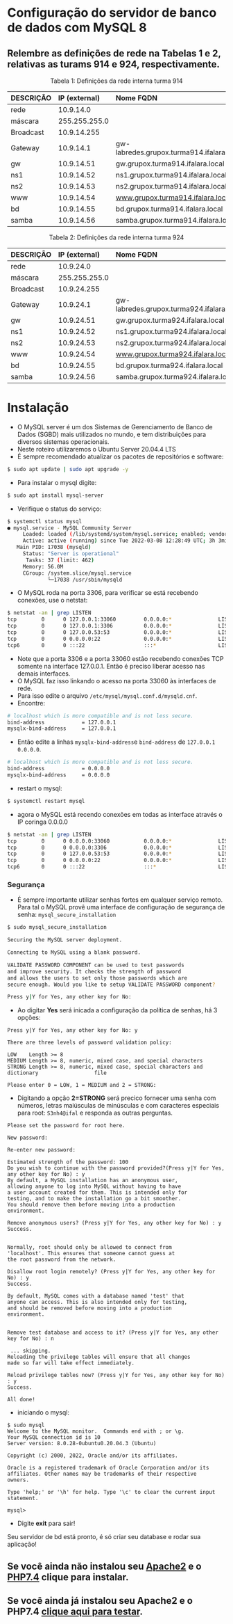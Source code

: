 # Configuração do servidor de banco de dados com MySQL 8

## Relembre as definições de rede na Tabelas 1 e 2, relativas as turams 914 e 924, respectivamente.


<p><center> Tabela 1: Definições da rede interna turma 914</center></p>

| DESCRIÇÃO   | IP (external) | Nome FQDN                                 |
|:------------|:------------- |:------------------------------------------|
| rede        | 10.9.14.0     |                                           |
| máscara     | 255.255.255.0 |                                           |
| Broadcast   | 10.9.14.255   |                                           |
| Gateway     | 10.9.14.1     | gw-labredes.grupox.turma914.ifalara.local |
| gw          | 10.9.14.51    | gw.grupox.turma914.ifalara.local          |
| ns1         | 10.9.14.52    | ns1.grupox.turma914.ifalara.local         |
| ns2         | 10.9.14.53    | ns2.grupox.turma914.ifalara.local         |
| www         | 10.9.14.54    | www.grupox.turma914.ifalara.local         |
| bd          | 10.9.14.55    | bd.grupox.turma914.ifalara.local          |
| samba       | 10.9.14.56    | samba.grupox.turma914.ifalara.local       |

<p><center> Tabela 2: Definições da rede interna turma 924</center></p>

| DESCRIÇÃO   | IP (external) | Nome FQDN                                 |
|:------------|:------------- |:------------------------------------------|
| rede        | 10.9.24.0     |                                           |
| máscara     | 255.255.255.0 |                                           |
| Broadcast   | 10.9.24.255   |                                           |
| Gateway     | 10.9.24.1     | gw-labredes.grupox.turma924.ifalara.local |
| gw          | 10.9.24.51    | gw.grupox.turma924.ifalara.local          |
| ns1         | 10.9.24.52    | ns1.grupox.turma924.ifalara.local         |
| ns2         | 10.9.24.53    | ns2.grupox.turma924.ifalara.local         |
| www         | 10.9.24.54    | www.grupox.turma924.ifalara.local         |
| bd          | 10.9.24.55    | bd.grupox.turma924.ifalara.local          |
| samba       | 10.9.24.56    | samba.grupox.turma924.ifalara.local       |

# Instalação 
   * O MySQL server é um dos Sistemas de Gerenciamento de Banco de Dados (SGBD) mais utilizados no mundo, e tem distribuições para diversos sistemas operacionais.
   * Neste roteiro utilizaremos o Ubuntu Server 20.04.4 LTS
   * É sempre recomendado atualizar os pacotes de repositórios e software:
```bash
$ sudo apt update | sudo apt upgrade -y
```
   * Para instalar o mysql digite:
```bash
$ sudo apt install mysql-server
```
   * Verifique o status do serviço:
```bash
$ systemctl status mysql
● mysql.service - MySQL Community Server
     Loaded: loaded (/lib/systemd/system/mysql.service; enabled; vendor preset: enabled)
     Active: active (running) since Tue 2022-03-08 12:28:49 UTC; 3h 3min ago
   Main PID: 17038 (mysqld)
     Status: "Server is operational"
      Tasks: 37 (limit: 462)
     Memory: 56.0M
     CGroup: /system.slice/mysql.service
             └─17038 /usr/sbin/mysqld
```
  * O MySQL roda na porta 3306, para verificar se está recebendo conexões, use o netstat:

```bash
$ netstat -an | grep LISTEN
tcp        0      0 127.0.0.1:33060         0.0.0.0:*               LISTEN     
tcp        0      0 127.0.0.1:3306          0.0.0.0:*               LISTEN
tcp        0      0 127.0.0.53:53           0.0.0.0:*               LISTEN     
tcp        0      0 0.0.0.0:22              0.0.0.0:*               LISTEN     
tcp6       0      0 :::22                   :::*                    LISTEN     
```
  * Note que a porta 3306 e a porta 33060 estão recebendo conexões TCP somente na interface 127.0.0.1. Então é preciso liberar acesso nas demais interfaces.
  * O MySQL faz isso linkando o acesso na porta 33060 às interfaces de rede.
  * Para isso edite o arquivo ```/etc/mysql/mysql.conf.d/mysqld.cnf```.
  * Encontre:
```bash
# localhost which is more compatible and is not less secure.
bind-address            = 127.0.0.1
mysqlx-bind-address     = 127.0.0.1
```
  * Então edite a linhas ``mysqlx-bind-address``e ``bind-address`` de ``127.0.0.1`` ``0.0.0.0``.
```bash
# localhost which is more compatible and is not less secure.
bind-address            = 0.0.0.0
mysqlx-bind-address     = 0.0.0.0
```
  * restart o mysql:
```bash
$ systemctl restart mysql
```
  * agora o MySQL está recendo conexões em todas as interface através o IP coringa 0.0.0.0
```bash
$ netstat -an | grep LISTEN
tcp        0      0 0.0.0.0:33060           0.0.0.0:*               LISTEN     
tcp        0      0 0.0.0.0:3306            0.0.0.0:*               LISTEN
tcp        0      0 127.0.0.53:53           0.0.0.0:*               LISTEN     
tcp        0      0 0.0.0.0:22              0.0.0.0:*               LISTEN     
tcp6       0      0 :::22                   :::*                    LISTEN     
```
 ### Segurança
 * É sempre importante utilizar senhas fortes em qualquer serviço remoto. Para tal o MySQL provê uma interface de configuração de segurança de senha: ```mysql_secure_installation```

```bash
$ sudo mysql_secure_installation

Securing the MySQL server deployment.

Connecting to MySQL using a blank password.

VALIDATE PASSWORD COMPONENT can be used to test passwords
and improve security. It checks the strength of password
and allows the users to set only those passwords which are
secure enough. Would you like to setup VALIDATE PASSWORD component?

Press y|Y for Yes, any other key for No:
```
 * Ao digitar **Yes** será inicada a configuração da política de senhas, há 3 opções:

```
Press y|Y for Yes, any other key for No: y

There are three levels of password validation policy:

LOW    Length >= 8
MEDIUM Length >= 8, numeric, mixed case, and special characters
STRONG Length >= 8, numeric, mixed case, special characters and dictionary                  file

Please enter 0 = LOW, 1 = MEDIUM and 2 = STRONG: 

```
  * Digitando a opção **2=STRONG** será precico fornecer uma senha com números, letras maiúsculas de minúsculas e com caracteres especiais para root: ``S3nh4@ifal`` e responda as outras perguntas.

```
Please set the password for root here.

New password: 

Re-enter new password: 

Estimated strength of the password: 100 
Do you wish to continue with the password provided?(Press y|Y for Yes, any other key for No) : y
By default, a MySQL installation has an anonymous user,
allowing anyone to log into MySQL without having to have
a user account created for them. This is intended only for
testing, and to make the installation go a bit smoother.
You should remove them before moving into a production
environment.

Remove anonymous users? (Press y|Y for Yes, any other key for No) : y
Success.


Normally, root should only be allowed to connect from
'localhost'. This ensures that someone cannot guess at
the root password from the network.

Disallow root login remotely? (Press y|Y for Yes, any other key for No) : y
Success.

By default, MySQL comes with a database named 'test' that
anyone can access. This is also intended only for testing,
and should be removed before moving into a production
environment.


Remove test database and access to it? (Press y|Y for Yes, any other key for No) : n

 ... skipping.
Reloading the privilege tables will ensure that all changes
made so far will take effect immediately.

Reload privilege tables now? (Press y|Y for Yes, any other key for No) : y
Success.

All done! 
```
  * iniciando o mysql:

```
$ sudo mysql
Welcome to the MySQL monitor.  Commands end with ; or \g.
Your MySQL connection id is 10
Server version: 8.0.28-0ubuntu0.20.04.3 (Ubuntu)

Copyright (c) 2000, 2022, Oracle and/or its affiliates.

Oracle is a registered trademark of Oracle Corporation and/or its
affiliates. Other names may be trademarks of their respective
owners.

Type 'help;' or '\h' for help. Type '\c' to clear the current input statement.

mysql> 
```

  * Digite **exit** para sair!

Seu servidor de bd está pronto, é só criar seu database e rodar sua aplicação!

## Se você ainda não instalou seu [Apache2]() e o [PHP7.4]() clique para instalar.
## Se você ainda já instalou seu Apache2 e o PHP7.4 [clique aqui para testar]().

